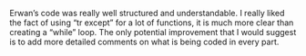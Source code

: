 Erwan’s code was really well structured and understandable. I really liked the fact of using “tr except” for a lot of functions, it is much more clear than creating a “while” loop. The only potential improvement that I would suggest is to add more detailed comments on what is being coded in every part.